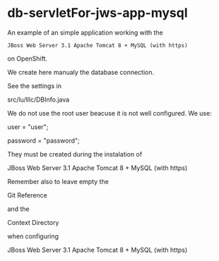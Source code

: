 # db-servletFor-jws-app-mysql

An example of an simple application working with the 

`JBoss Web Server 3.1 Apache Tomcat 8 + MySQL (with https)`

on OpenShift.

We create here manualy the database connection.

See the settings in 

src/lu/lllc/DBInfo.java

We do not use the root user beacuse it is not well configured. We use:

user = "user";

password = "password";


They must be created during the instalation of 

JBoss Web Server 3.1 Apache Tomcat 8 + MySQL (with https)

Remember also to leave empty the 

Git Reference

and the 

Context Directory

when configuring 

JBoss Web Server 3.1 Apache Tomcat 8 + MySQL (with https)
